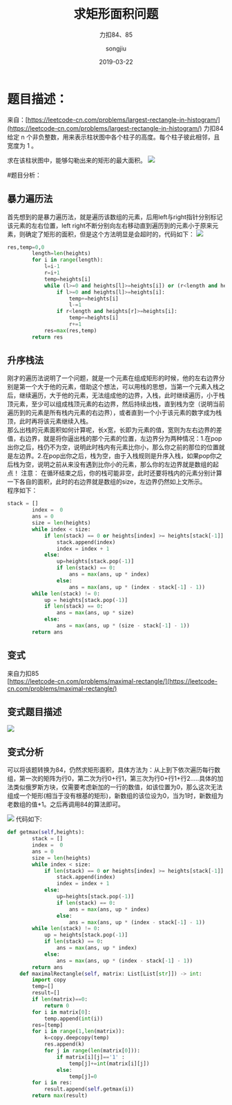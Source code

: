 ﻿---
layout:     post
title:      求矩形面积问题
subtitle:   力扣84、85
date:       2019-03-22
author:     songjiu
header-img: img/post-bg-miui6.jpg
catalog: true
tags:
    - 算法
---

# 题目描述：
来自：[https://leetcode-cn.com/problems/largest-rectangle-in-histogram/](https://leetcode-cn.com/problems/largest-rectangle-in-histogram/)
力扣84  
给定 n 个非负整数，用来表示柱状图中各个柱子的高度。每个柱子彼此相邻，且宽度为 1 。

求在该柱状图中，能够勾勒出来的矩形的最大面积。
![](/img/jzp1.jpg)

#题目分析：
## 暴力遍历法
首先想到的是暴力遍历法，就是遍历该数组的元素，后用left与right指针分别标记该元素的左右位置，left right不断分别向左右移动直到遍历到的元素小于原来元素，则确定了矩形的面积，但是这个方法明显是会超时的，代码如下：
![](/img/jzp2.jpg)

```python
res,temp=0,0
        length=len(heights)
        for i in range(length):
            l=i-1
            r=i+1
            temp=heights[i]
            while (l>=0 and heights[l]>=heights[i]) or (r<length and heights[r]>=heights[i]):
                if l>=0 and heights[l]>=heights[i]:
                    temp+=heights[i]
                    l-=1
                if r<length and heights[r]>=heights[i]:
                    temp+=heights[i]
                    r+=1
            res=max(res,temp)
        return res
```
## 升序栈法

刚才的遍历法说明了一个问题，就是一个元素在组成矩形的时候，他的左右边界分别是第一个大于他的元素，借助这个想法，可以用栈的思想，当第一个元素入栈之后，继续遍历，大于他的元素，无法组成他的边界，入栈，此时继续遍历，小于栈顶元素，至少可以组成栈顶元素的右边界，然后持续出栈，直到栈为空（说明当前遍历到的元素是所有栈内元素的右边界），或者直到一个小于该元素的数字成为栈顶，此时再将该元素继续入栈。  
那么出栈的元素面积如何计算呢，长x宽，长即为元素的值，宽则为左右边界的差值，右边界，就是将你逼出栈的那个元素的位置，左边界分为两种情况：1.在pop出你之后，栈仍不为空，说明此时栈内有元素比你小，那么你之前的那位的位置就是左边界。2.在pop出你之后，栈为空，由于入栈规则是升序入栈，如果pop你之后栈为空，说明之前从来没有遇到比你小的元素，那么你的左边界就是数组的起点！
注意：
在循环结束之后，你的栈可能非空，此时还要将栈内的元素分别计算一下各自的面积，此时的右边界就是数组的size，左边界仍然如上文所示。  
程序如下：
```python
stack = []
        index =  0
        ans = 0
        size = len(heights)
        while index < size:
            if len(stack) == 0 or heights[index] >= heights[stack[-1]]:
                stack.append(index)
                index = index + 1
            else:
                up=heights[stack.pop(-1)]
                if len(stack) == 0:
                    ans = max(ans, up * index)
                else:
                    ans = max(ans, up * (index - stack[-1] - 1))
        while len(stack) != 0:
            up = heights[stack.pop(-1)]
            if len(stack) == 0:
                ans = max(ans, up * size)
            else:
                ans = max(ans, up * (size - stack[-1] - 1))
        return ans

```
## 变式
来自力扣85  
[https://leetcode-cn.com/problems/maximal-rectangle/](https://leetcode-cn.com/problems/maximal-rectangle/)  
## 变式题目描述  

![](/img/jzp3.jpg)
## 变式分析
可以将该题转换为84，仍然求矩形面积，具体方法为：从上到下依次遍历每行数组，第一次的矩阵为行0，第二次为行0+行1，第三次为行0+行1+行2.....具体的加法类似俄罗斯方块，仅需要考虑新加的一行的数值，如该位置为0，那么这次无法组成一个矩形(相当于没有根基的矩形)，新数组的该位设为0，当为1时，新数组为老数组的值+1。之后再调用84的算法即可。  

![](/img/jzp4.jpg)
代码如下:  
```python
def getmax(self,heights):
        stack = []
        index =  0
        ans = 0
        size = len(heights)
        while index < size:
            if len(stack) == 0 or heights[index] >= heights[stack[-1]]:
                stack.append(index)
                index = index + 1
            else:
                up=heights[stack.pop(-1)]
                if len(stack) == 0:
                    ans = max(ans, up * index)
                else:
                    ans = max(ans, up * (index - stack[-1] - 1))
        while len(stack) != 0:
            up = heights[stack.pop(-1)]
            if len(stack) == 0:
                ans = max(ans, up * index)
            else:
                ans = max(ans, up * (index - stack[-1] - 1))
        return ans
    def maximalRectangle(self, matrix: List[List[str]]) -> int:
        import copy
        temp=[]
        result=[]
        if len(matrix)==0:
            return 0
        for i in matrix[0]:
            temp.append(int(i))
        res=[temp]
        for i in range(1,len(matrix)):
            k=copy.deepcopy(temp)
            res.append(k)
            for j in range(len(matrix[0])):
                if matrix[i][j]=='1' :
                    temp[j]+=int(matrix[i][j])
                else:
                    temp[j]=0
        for i in res:
            result.append(self.getmax(i))
        return max(result)
```